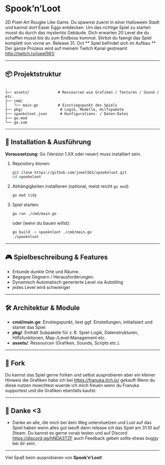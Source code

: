 # Spook’n’Loot

2D Pixel-Art Rougke Like Game. Du spawnst zuerst in einer Halloween Stadt und kannst dort Easer Eggs entdecken. Um das richtige Spiel zu starten musst du durch das mysteriös Gebäude. Dich erwarten 20 Level die du schaffen musst bis du zum Endboss kommst. Stirbst du faengt das Spiel komplett von vorne an. Release 31. Oct ** Spiel befindet sich im Aufbau ** Der ganze Prozess wird auf meinem Twitch Kanal gestreamt http://twitch.tv/joeel561/

---

## 📦 Projektstruktur

```
.
├── assets/             # Ressourcen wie Grafiken / Texturen / Sound / etc.
├── cmd/
│   └── main.go         # Einstiegspunkt des Spiels
├── pkg/                 # Logik, Modelle, Hilfspakete
├── spooknloot.json      # Konfigurations- / Daten-Datei
├── go.mod
└── go.sum
```

---

## 🚀 Installation & Ausführung

**Voraussetzung:** Go (Version 1.XX oder neuer) muss installiert sein.

1. Repository klonen:
   ```bash
   git clone https://github.com/joeel561/spooknloot.git
   cd spooknloot
   ```

2. Abhängigkeiten installieren (optional, meist reicht `go mod`):
   ```bash
   go mod tidy
   ```

3. Spiel starten:
   ```bash
   go run ./cmd/main.go
   ```

   oder (wenn du bauen willst):
   ```bash
   go build -o spooknloot ./cmd/main.go
   ./spooknloot
   ```

---

## 🎮 Spielbeschreibung & Features

- Erkunde dunkle Orte und Räume.    
- Begegne Gegnern / Herausforderungen.  
- Dynamisch Automatisch generierte Level via Autotiling
- jedes Level wird schwieriger 

---

## 🛠️ Architektur & Module

- **cmd/main.go**: Einstiegspunkt, liest ggf. Einstellungen, initialisiert und startet das Spiel.  
- **pkg/**: Enthält Subpakete für z. B. Spiel-Logik, Datenstrukturen, Hilfsfunktionen, Map-/Level‑Management etc.  
- **assets/**: Ressourcen (Grafiken, Sounds, Scripts etc.).  

---

## 🤝 Fork

Du kannst das Spiel gerne forken und selbst ausprobieren aber ein kleiner Hinweis die Grafiken habe ich bei https://franuka.itch.io/ gekauft 
Wenn du diese nutzen moechtest wuerde ich mich freuen wenn du Franuka supportest und die Grafiken ebenfalls kaufst.

---

## 🙏 Danke <3

- Danke an alle, die mich bei dem Weg unterstuetzen und Lust auf das Spiel haben wenn alles gut laeuft dann release ich das Spiel am 31.10 auf Steam. Du kannst es gerne vorab testen und auf Discord https://discord.gg/hNDA3TZF auch Feedback geben sollte etwas buggy bei dir sein. 

---

Viel Spaß beim ausprobieren von **Spook’n’Loot**!
